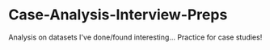 # Case-Analysis-Interview-Preps
Analysis on datasets I've done/found interesting...
Practice for case studies!
